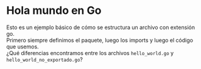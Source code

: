 # Hola mundo en Go

Esto es un ejemplo básico de cómo se estructura un archivo con extensión go.  
Primero siempre definimos el paquete, luego los imports y luego el código que usemos.  
¿Qué diferencias encontramos entre los archivos `hello_world.go` y `hello_world_no_exportado.go`?  
